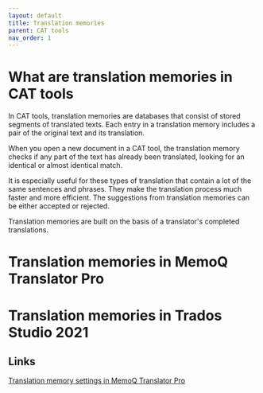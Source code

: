 ```yaml
---
layout: default
title: Translation memories
parent: CAT tools
nav_order: 1
---
```


# **What are translation memories in CAT tools**

In CAT tools, translation memories are databases that consist of stored segments of translated texts. Each entry in a translation memory includes a pair of the original text and its translation.

When you open a new document in a CAT tool, the translation memory checks if any part of the text has already been translated, looking for an identical or almost identical match.

It is especially useful for these types of translation that contain a lot of the same sentences and phrases. They make the translation process much faster and more efficient. The suggestions from translation memories can be either accepted or rejected.

Translation memories are built on the basis of a translator's completed translations.

# **Translation memories in MemoQ Translator Pro**

# **Translation memories in Trados Studio 2021**

## **Links**

[Translation memory settings in MemoQ Translator Pro](https://docs.memoq.com/current/en/Things/things-tm-settings.html)
